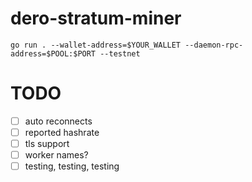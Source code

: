 # dero-stratum-miner

```
go run . --wallet-address=$YOUR_WALLET --daemon-rpc-address=$POOL:$PORT --testnet
```

# TODO
- [ ] auto reconnects
- [ ] reported hashrate
- [ ] tls support
- [ ] worker names?
- [ ] testing, testing, testing